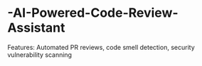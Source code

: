# -AI-Powered-Code-Review-Assistant
Features: Automated PR reviews, code smell detection, security vulnerability scanning
